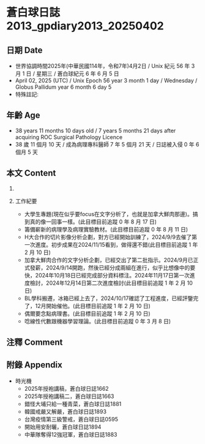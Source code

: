 [_metadata_:encoding]: - "utf-8"
[_metadata_:language]: - "zh-Hant-TW"
[_metadata_:fileformat]: - "markdown"
[_metadata_:MIME_type]: - "text/plain"
[_metadata_:markdown_version]: - "commonmark version 0.30"
[_metadata_:markdown_spec]: - "https://spec.commonmark.org/0.30/"

# 蒼白球日誌2013_gpdiary2013_20250402 #

## 日期 Date ##

* 世界協調時間2025年(中華民國114年，令和7年)4月2日 / Unix 紀元 56 年 3 月 1 日 / 星期三 / 蒼白球紀元 6 年 6 月 5 日
* April 02, 2025 (UTC) / Unix Epoch 56 year 3 month 1 day / Wednesday / Globus Pallidum year 6 month 6 day 5
* 特殊註記:

## 年齡 Age ##

* 38 years 11 months 10 days old / 7 years 5 months 21 days after acquiring ROC Surgical Pathology Licence
* 38 歲 11 個月 10 天 / 成為病理專科醫師 7 年 5 個月 21 天 / 日誌被入侵 0 年 6 個月 5 天

## 本文 Content ##

1. 

2. 工作紀要

    - 大學生專題(現在似乎要focus在文字分析了，也就是加拿大鮮肉那邊)。搞到真的像一回事一樣。(此目標目前追蹤 0 年 8 月 17 日)
    - 籌備嶄新的病理學及病理實驗教材。(此目標目前追蹤 0 年 8 月 11 日)
    - H大合作的切片影像分析企劃，對方已經開始訓練了，2024/9/9去催了第一次進度。初步成果在2024/11/15看到，做得還不錯(此目標目前追蹤 1 年 2 月 10 日)
    - 加拿大鮮肉合作的文字分析企劃，已經交出了第二批指示。2024/9月已正式發薪，2024/9/14開跑，然後已經分成兩組在進行，似乎比想像中的要快，2024年10月18日已經完成部分資料標注。2024年11月17日第一次進度檢討，2024年12月14日第二次進度檢討(此目標目前追蹤 1 年 2 月 10 日)
    - BL學科搬遷，冰箱已經上去了，2024/10/17確認了工程進度，已經評鑒完了，12月開始催他。(此目標目前追蹤 1 年 2 月 10 日)
    - 偶爾要念點病理書。(此目標目前追蹤 1 年 2 月 10 日)
    - 唸線性代數跟機器學習理論。(此目標目前追蹤 0 年 3 月 8 日)

## 注釋 Comment ##


## 附錄 Appendix ##

* 時光機
    - 2025年授袍講稿，蒼白球日誌1662
    - 2025年授袍講稿二，蒼白球日誌1663
    - 錯怪大埔只給一種青菜，蒼白球日誌1881
    - 韓國戒嚴又解嚴，蒼白球日誌1893
    - 台灣疫情第三級警戒，蒼白球日誌0595
    - 開始用安耐曬，蒼白球日誌1894
    - 中華隊奪得12強冠軍，蒼白球日誌1883

